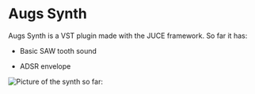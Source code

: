# Augs Synth

Augs Synth is a VST plugin made with the JUCE framework. So far it has:

* Basic SAW tooth sound

* ADSR envelope


![Picture of the synth so far:](https://i.imgur.com/V8YxFaz.png)
